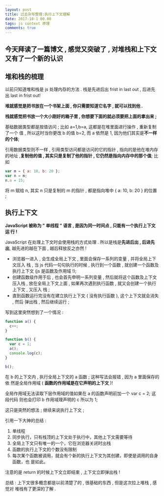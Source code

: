 ```yaml
---
layout: post
title: 过去杂写整理:执行上下文理解
date: 2017-10-1 00.00
tags: js context 原理
comments: true
---
```

## 今天拜读了一篇博文 , 感觉又突破了 , 对堆栈和上下文又有了一个新的认识

## 堆和栈的梳理

以前只知道堆和栈是 js 处理内存的方法 . 栈是先进后出 frist in last out , 后进先出
last in frist out!

**堆就感觉是把书放在一个书架上面 , 你只需要知道它名字 , 就可以找到他 .**

**栈就感觉把书放一个大小刚好的箱子里 , 你想要下面的就必须要把上面的拿出来 ;**

<!--more-->

基础数据类型都是按值访问 ; 比如 a=1,b=a, 这都是在堆里面进行操作 , 重新复制了一个
值 , 所以这时当你更改 b 的值 b=2, 而 a 依然是 1, 因为他们其实是**不一样的个体**;

引用数据类型则不一样 , 引用类型访问都是访问的它的指针 , 指向的是他在堆内存的地址
,**复制他的值 , 其实只是复制了他的指针 , 它仍然是指向内存中的那个值**; 比如

```javascript
var m = { a: 10, b: 20 };
var n = m;
n.a = 15;
```

将 m 赋给 n, 其实 n 只是复制的 m 的指针 , 都是指向堆中 { a: 10, b: 20 } 的位置 ;

## 执行上下文

**JavaScript 被称为 " 单线程 " 语言 , 是因为同一时间点 , 只能有一个执行上下文运
行 !**

JavaScript 在处理上下文时会使用栈的方式处理 . 所以是栈是**先进后出 , 后进先出**,
越先进的越在下面 , 越后释放反之亦然 !

* 浏览器一进入 , 会生成全局上下文 , 里面会保存一系列的变量 , 并将全局上下文压入
  栈 , 当 js 代码一句句执行的时候 , 执行到一个函数 , 就创建一个函数及执行上下文
  (js 是函数及作用域 !);
* 创建函数级作用于后 , 也会首先申明一系列变量 , 然后就将这个函数及上下文压入栈 ,
  放在全局上下文上面 , 如果再次遇到执行函数 , 就又会创建一个执行上下文 , 又压入
  栈 ;
* 直到函数运行完没有在建立执行上下文 ( 没有执行函数 ), 这个上下文就会消失 , 然后
  弹出栈 , 然后继续运行 ;

写到这里突然想到了一个情况 :

```javascript
function a() {
  c++;
}

function b() {
  var c = 1;
  a();
  console.log(c);
}

b();
```

在 b 的上下文内 , 执行全局上下文的 a 函数 ; 这种写法会报错 , 因为 a 里面保存的依
然是全局作用域 ( **函数的作用域是在它声明的上下文** )!

全局作用域无法读取下层作用域的值如果在 a 的函数声明前加一个 var c = 2; 这段代码
则也会打印 b 作用域理声明的 c 所以为 1;

这只是突然的想法 ; 继续来说执行上下文 ;

引用一下大神的总结 :

1. 单线程
1. 同步执行，只有栈顶的上下文处于执行中，其他上下文需要等待
1. 全局上下文只有唯一的一个，它在浏览器关闭时出栈
1. 函数的执行上下文的个数没有限制
1. 每次某个函数被调用，就会有个新的执行上下文为其创建，即使是调用的自身函数，也
   是如此。

注意的是 return 的时候上下文立即结束 , 上下文立即弹出栈 !

总结 : 上下文很多概念都是以前清楚了的 , 很基础的东西 , 但是这次拉上堆栈 , 感觉对
堆栈有了更深的了解 . [](http://www.jianshu.com/p/a6d37c77e8db)
